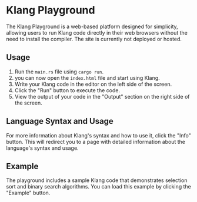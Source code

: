 # Klang Playground

The Klang Playground is a web-based platform designed for simplicity, allowing users to run Klang code directly in their web browsers without the need to install the compiler. The site is currently not deployed or hosted.

## Usage

1. Run the `main.rs` file using `cargo run`.
2. you can now open the `index.html` file and start using Klang.
3. Write your Klang code in the editor on the left side of the screen.
4. Click the "Run" button to execute the code.
5. View the output of your code in the "Output" section on the right side of the screen.

## Language Syntax and Usage

For more information about Klang's syntax and how to use it, click the "Info" button. This will redirect you to a page with detailed information about the language's syntax and usage.

## Example

The playground includes a sample Klang code that demonstrates selection sort and binary search algorithms. You can load this example by clicking the "Example" button.
